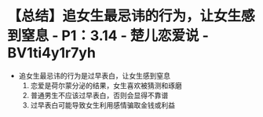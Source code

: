 # 【总结】追女生最忌讳的行为，让女生感到窒息 - P1：3.14 - 楚儿恋爱说 - BV1ti4y1r7yh

-   追女生最忌讳的行为是过早表白，让女生感到窒息
    1.  恋爱是荷尔蒙分泌的结果，女生喜欢被猜测和琢磨
    2.  普通男生不应该过早表白，否则会显得不靠谱
    3.  过早表白可能导致女生利用感情骗取金钱或利益